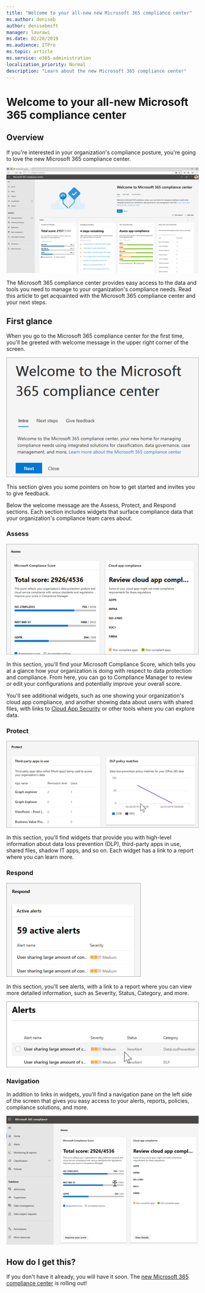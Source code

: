 ```yaml
---
title: "Welcome to your all-new new Microsoft 365 compliance center"
ms.author: deniseb
author: denisebmsft
manager: laurawi
ms.date: 02/28/2019
ms.audience: ITPro
ms.topic: article
ms.service: o365-administration
localization_priority: Normal
description: "Learn about the new Microsoft 365 compliance center"
---
```


# Welcome to your all-new Microsoft 365 compliance center

## Overview

If you're interested in your organization's compliance posture, you're going to love the new Microsoft 365 compliance center. 

![Microsoft 365 compliance center](media/m365-compliance-center.png)

The Microsoft 365 compliance center provides easy access to the data and tools you need to manage to your organization's compliance needs. Read this article to get acquainted with the Microsoft 365 compliance center and your next steps.

## First glance

When you go to the Microsoft 365 compliance center for the first time, you'll be greeted with welcome message in the upper right corner of the screen.

![Microsoft 365 compliance center intro](media/m365-compliancecenter-welcomesteps.png)

This section gives you some pointers on how to get started and invites you to give feedback.

Below the welcome message are the Assess, Protect, and Respond sections. Each section includes widgets that surface compliance data that your organization's compliance team cares about.

### Assess

![Assess section in Microsoft 365 compliance center](media/m365-compliance-center-assess.png)

In this section, you'll find your Microsoft Compliance Score, which tells you at a glance how your organization is doing with respect to data protection and compliance. From here, you can go to Compliance Manager to review or edit your configurations and potentially improve your overall score.

You'll see additional widgets, such as one showing your organization's cloud app compliance, and another showing data about users with shared files, with links to [Cloud App Security](https://docs.microsoft.com/cloud-app-security/) or other tools where you can explore data.

### Protect

![Protect section in the Microsoft 365 compliance center](media/m365-compliance-center-protect.png)

In this section, you'll find widgets that provide you with high-level information about data loss prevention (DLP), third-party apps in use, shared files, shadow IT apps, and so on. Each widget has a link to a report where you can learn more.

### Respond

![Respond section in the Microsoft 365 compliance center](media/m365-compliance-center-respond.png)

In this section, you'll see alerts, with a link to a report where you can view more detailed information, such as Severity, Status, Category, and more.

![Active alerts details](media/m365-compliance-center-alerts-details.png) 

### Navigation

In addition to links in widgets, you'll find a navigation pane on the left side of the screen that gives you easy access to your alerts, reports, policies, compliance solutions, and more. 

![Navigation in the Microsoft 365 compliance center](media/m365-compliance-center-leftnav.png)

## How do I get this?

If you don't have it already, you will have it soon. The [new Microsoft 365 compliance center](microsoft-security-and-compliance.md#microsoft-365-compliance-center) is rolling out! 

